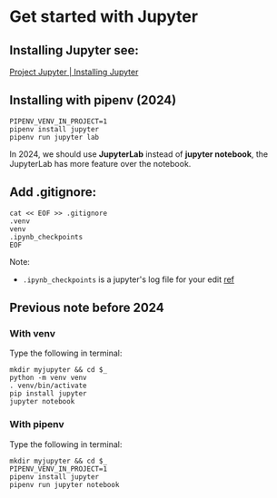 # Get started with Jupyter



## Installing Jupyter see:

 [Project Jupyter | Installing Jupyter](https://jupyter.org/install) 



## Installing with pipenv (2024)

```
PIPENV_VENV_IN_PROJECT=1
pipenv install jupyter
pipenv run jupyter lab
```

In 2024, we should use **JupyterLab** instead of **jupyter notebook**, the  JupyterLab has more feature over the notebook.



## Add .gitignore:

```
cat << EOF >> .gitignore
.venv
venv
.ipynb_checkpoints
EOF
```

Note:

- `.ipynb_checkpoints` is a jupyter's log file for your edit [ref](https://stackoverflow.com/questions/46421663/what-are-jupyter-notebook-checkpoint-files-for)







## Previous note before 2024

### With venv

Type the following in  terminal:
```
mkdir myjupyter && cd $_
python -m venv venv
. venv/bin/activate
pip install jupyter
jupyter notebook
```

### With pipenv

Type the following in  terminal:
```
mkdir myjupyter && cd $_
PIPENV_VENV_IN_PROJECT=1
pipenv install jupyter
pipenv run jupyter notebook
```

